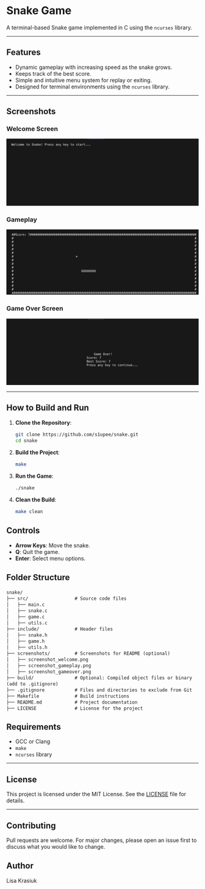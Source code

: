 # Snake Game

A terminal-based Snake game implemented in C using the `ncurses` library.

---

## Features
- Dynamic gameplay with increasing speed as the snake grows.
- Keeps track of the best score.
- Simple and intuitive menu system for replay or exiting.
- Designed for terminal environments using the `ncurses` library.

---

## Screenshots
### Welcome Screen
![Welcome Screen](screenshots/screenshot_welcome.png)

### Gameplay
![Gameplay](screenshots/screenshot_gameplay.png)

### Game Over Screen
![Game Over](screenshots/screenshot_gameover.png)

---

## How to Build and Run
1. **Clone the Repository**:
   ```bash
   git clone https://github.com/s1upee/snake.git
   cd snake
   ```

2. **Build the Project**:
   ```bash
   make
   ```

3. **Run the Game**:
   ```bash
   ./snake
   ```

4. **Clean the Build**:
   ```bash
   make clean
   ```

## Controls
- **Arrow Keys**: Move the snake.
- **Q**: Quit the game.
- **Enter**: Select menu options.

## Folder Structure

```plaintext
snake/
├── src/                 # Source code files
│   ├── main.c
│   ├── snake.c
│   ├── game.c
│   ├── utils.c
├── include/             # Header files
│   ├── snake.h
│   ├── game.h
│   ├── utils.h
├── screenshots/         # Screenshots for README (optional)
│   ├── screenshot_welcome.png
│   ├── screenshot_gameplay.png
│   ├── screenshot_gameover.png
├── build/               # Optional: Compiled object files or binary (add to .gitignore)
├── .gitignore           # Files and directories to exclude from Git
├── Makefile             # Build instructions
├── README.md            # Project documentation
├── LICENSE              # License for the project
```

## Requirements
- GCC or Clang
- `make`
- `ncurses` library

---

## License
This project is licensed under the MIT License. See the [LICENSE](LICENSE) file for details.

---

## Contributing
Pull requests are welcome. For major changes, please open an issue first to discuss what you would like to change.

## Author
Lisa Krasiuk